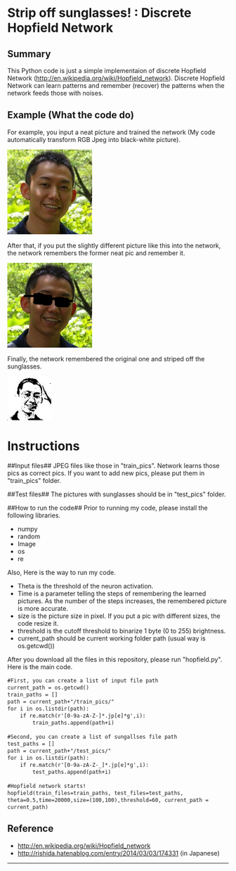 Strip off sunglasses! : Discrete Hopfield Network
==============================

## Summary ##
This Python code is just a simple implementaion of discrete Hopfield Network (http://en.wikipedia.org/wiki/Hopfield_network). 
Discrete Hopfield Network can learn patterns and remember (recover) the patterns when the network feeds those with noises.

## Example (What the code do) ##
For example, you input a neat picture and trained the network (My code automatically transform RGB Jpeg into black-white picture). 

![IMAGE](train_pics/yosuke.jpg)

After that, if you put the slightly different picture like this into the network, the network remembers the former neat pic and remember it.

![IMAGE](test_pics/yosuke_test.jpg)


Finally, the network remembered the original one and striped off the sunglasses.

![IMAGE](after_1.jpeg)


# Instructions #
##Input files##
JPEG files like those in "train_pics".
Network learns those pics as correct pics.
If you want to add new pics, please put them in "train_pics" folder.

##Test files##
The pictures with sunglasses should be in "test_pics" folder. 

##How to run the code##
Prior to running my code, please install the following libraries.
- numpy
- random
- Image
- os
- re

Also, Here is the way to run my code.
- Theta is the threshold of the neuron activation.
- Time is a parameter telling the steps of remembering the learned pictures. As the number of the steps increases, the remembered picture is more accurate.
- size is the picture size in pixel. If you put a pic with different sizes, the code resize it.
- threshold is the cutoff threshold to binarize 1 byte (0 to 255) brightness.
- current_path should be current working folder path (usual way is os.getcwd())

After you download all the files in this repository, please run "hopfield.py". Here is the main code.
```
#First, you can create a list of input file path
current_path = os.getcwd()
train_paths = []
path = current_path+"/train_pics/"
for i in os.listdir(path):
    if re.match(r'[0-9a-zA-Z-]*.jp[e]*g',i):
        train_paths.append(path+i)

#Second, you can create a list of sungallses file path
test_paths = []
path = current_path+"/test_pics/"
for i in os.listdir(path):
    if re.match(r'[0-9a-zA-Z-_]*.jp[e]*g',i):
        test_paths.append(path+i)

#Hopfield network starts!
hopfield(train_files=train_paths, test_files=test_paths, theta=0.5,time=20000,size=(100,100),threshold=60, current_path = current_path)
```


## Reference ##
- http://en.wikipedia.org/wiki/Hopfield_network
- http://rishida.hatenablog.com/entry/2014/03/03/174331 (in Japanese)

***
